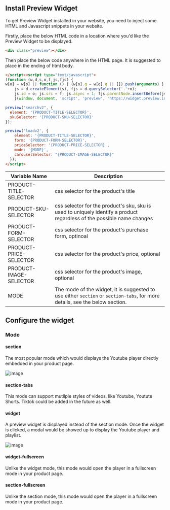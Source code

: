 ## Install Preview Widget 

To get Preview Widget installed in your website, you need to inject some HTML and Javascript snippets in your website. 

Firstly, place the below HTML code in a location where you'd like the Preview Widget to be displayed.

```html
<div class="preview"></div>
```

Then place the below code anywhere in the HTML page. It is suggested to place in the ending of html body.

```html
</script><script type="text/javascript">
(function (w,d,s,o,f,js,fjs) {
w[o] = w[o] || function () { (w[o].q = w[o].q || []).push(arguments) };
    js = d.createElement(s), fjs = d.querySelector('.'+o);
    js.id = o; js.src = f; js.async = 1; fjs.parentNode.insertBefore(js, fjs);
 	}(window, document, 'script', 'preview', 'https://widget.preview.io/preview.js'));

preview("searchv2", {
  element: '{PRODUCT-TITLE-SELECTOR}',
  skuSelector: '{PRODUCT-SKU-SELECTOR}'
});

preview('loadv2', {
    element: '{PRODUCT-TITLE-SELECTOR}',
    form: '{PRODUCT-FORM-SELECTOR}',
    priceSelector: '{PRODUCT-PRICE-SELECTOR}',
    mode: '{MODE}',
    carouselSelector: "{PRODUCT-IMAGE-SELECTOR}"
  });
</script>
```

| Variable Name | Description |
| ----------------------  | --- |
| PRODUCT-TITLE-SELECTOR  | css selector for the product's title    |
| PRODUCT-SKU-SELECTOR    | css selector for the product's sku, sku is used to uniquely identify a product regardless of the possible name changes    |
| PRODUCT-FORM-SELECTOR   | css selector for the product's purchase form, optinoal    |
| PRODUCT-PRICE-SELECTOR  | css selector for the product's price, optional    |
| PRODUCT-IMAGE-SELECTOR  | css selector for the product's image, optional    |
| MODE                    | The mode of the widget, it is suggested to use either `section` or `section-tabs`, for more details, see the below section.    |  

## Configure the widget

### Mode

#### section
The most popular mode which would displays the Youtube player directly embedded in your product page.

![image](https://github.com/preview-dev/docs/assets/136892816/c1a4974c-9736-494f-bc00-420ee7535e7b)

#### section-tabs
This mode can support mutilple styles of videos, like Youtube, Youtute Shorts. Tiktok could be added in the future as well.

#### widget
A preview widget is displayed instead of the section mode. Once the widget is clicked, a modal would be showed up to display the Youtube player and playlist.

![image](https://github.com/preview-dev/docs/assets/136892816/1d7dad5b-682d-49f6-9a82-608d8367ade3)

#### widget-fullscreen
Unlike the widget mode, this mode would open the player in a fullscreen mode in your product page.

#### section-fullscreen
Unlike the section mode, this mode would open the player in a fullscreen mode in your product page.
